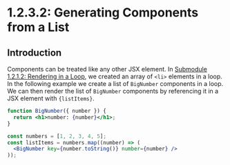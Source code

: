 # 1.2.3.2: Generating Components from a List

## Introduction

Components can be treated like any other JSX element. In [Submodule 1.2.1.2: Rendering in a Loop](../1.2.1-jsx/1.2.1.2-rendering-in-a-loop.md), we created an array of `<li>` elements in a loop. In the following example we create a list of `BigNumber` components in a loop. We can then render the list of `BigNumber` components by referencing it in a JSX element with `{listItems}`.

```jsx
function BigNumber({ number }) {
  return <h1>number: {number}</h1>;
}

const numbers = [1, 2, 3, 4, 5];
const listItems = numbers.map((number) => (
  <BigNumber key={number.toString()} number={number} />
));
```
